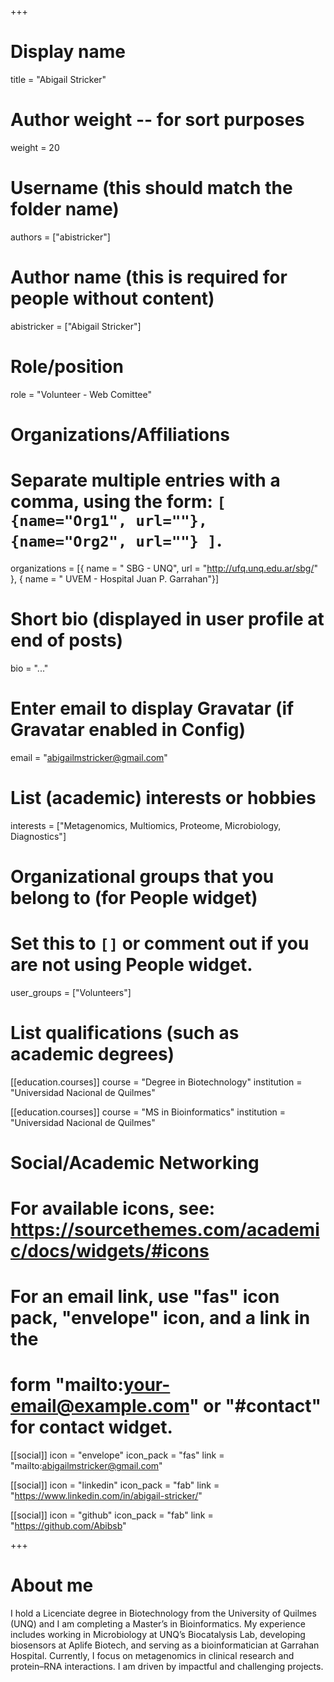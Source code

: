 +++
# Display name
title = "Abigail Stricker"

# Author weight -- for sort purposes
weight = 20

# Username (this should match the folder name)
authors = ["abistricker"]

# Author name (this is required for people without content)
abistricker = ["Abigail Stricker"]

# Role/position
role = "Volunteer - Web Comittee"

# Organizations/Affiliations
#   Separate multiple entries with a comma, using the form: `[ {name="Org1", url=""}, {name="Org2", url=""} ]`.
organizations = [{ name = " SBG - UNQ", url = "http://ufq.unq.edu.ar/sbg/" }, { name = " UVEM - Hospital Juan P. Garrahan"}]

# Short bio (displayed in user profile at end of posts)
bio = "..."

# Enter email to display Gravatar (if Gravatar enabled in Config)
email = "abigailmstricker@gmail.com"

# List (academic) interests or hobbies
interests = ["Metagenomics, Multiomics, Proteome, Microbiology, Diagnostics"]

# Organizational groups that you belong to (for People widget)
#   Set this to `[]` or comment out if you are not using People widget.
user_groups = ["Volunteers"] 

# List qualifications (such as academic degrees)
[[education.courses]]
  course = "Degree in Biotechnology"
  institution = "Universidad Nacional de Quilmes"

[[education.courses]]
  course = "MS in Bioinformatics"
  institution = "Universidad Nacional de Quilmes"


# Social/Academic Networking
# For available icons, see: https://sourcethemes.com/academic/docs/widgets/#icons
#   For an email link, use "fas" icon pack, "envelope" icon, and a link in the
#   form "mailto:your-email@example.com" or "#contact" for contact widget.

[[social]]
  icon = "envelope"
  icon_pack = "fas"
  link = "mailto:abigailmstricker@gmail.com"



[[social]]
  icon = "linkedin"
  icon_pack = "fab"
  link = "https://www.linkedin.com/in/abigail-stricker/"

[[social]]
  icon = "github"
  icon_pack = "fab"
  link = "https://github.com/Abibsb"

+++

# About me 

I hold a Licenciate degree in Biotechnology from the University of Quilmes (UNQ) and I am completing a Master’s in Bioinformatics. My experience includes working in Microbiology at UNQ’s Biocatalysis Lab, developing biosensors at Aplife Biotech, and serving as a bioinformatician at Garrahan Hospital. Currently, I focus on metagenomics in clinical research and protein–RNA interactions. I am driven by impactful and challenging projects.